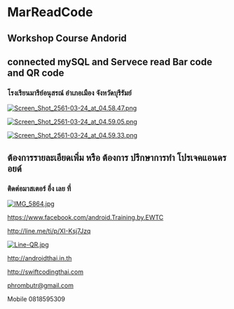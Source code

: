 # MarReadCode
## Workshop Course Andorid
## connected mySQL and Servece read Bar code and QR code
### โรงเรียนมารีย์อนุสรณ์ อำเภอเมือง  จังหวัดบุรีรัมย์

[![Screen_Shot_2561-03-24_at_04.58.47.png](https://s9.postimg.org/krmamewsf/Screen_Shot_2561-03-24_at_04.58.47.png)](https://postimg.org/image/nygu61h8b/)

[![Screen_Shot_2561-03-24_at_04.59.05.png](https://s9.postimg.org/fg7e1q5kv/Screen_Shot_2561-03-24_at_04.59.05.png)](https://postimg.org/image/5iwd8nxyz/)

[![Screen_Shot_2561-03-24_at_04.59.33.png](https://s9.postimg.org/bwlgbxian/Screen_Shot_2561-03-24_at_04.59.33.png)](https://postimg.org/image/8czim4fkr/)

## ต้องการรายละเอียดเพิ่ม หรือ ต้องการ ปรึกษาการทำ โปรเจคแอนดรอยด์
### ติดต่อมาสเตอร์ อึ่ง เลย ที่

[![IMG_5864.jpg](https://s17.postimg.org/vsniq5zm7/IMG_5864.jpg)](https://postimg.org/image/bla2xv24r/)

https://www.facebook.com/android.Training.by.EWTC

http://line.me/ti/p/XI-Ksj7Jzq

[![Line-QR.jpg](https://s9.postimg.org/41ec4gb3z/Line-_QR.jpg)](https://postimg.org/image/h5jwh535n/)

http://androidthai.in.th

http://swiftcodingthai.com    

phrombutr@gmail.com

Mobile 0818595309
